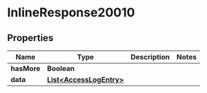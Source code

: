 

# InlineResponse20010

## Properties

Name | Type | Description | Notes
------------ | ------------- | ------------- | -------------
**hasMore** | **Boolean** |  | 
**data** | [**List&lt;AccessLogEntry&gt;**](AccessLogEntry.md) |  | 



